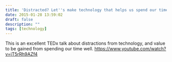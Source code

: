 ```yaml
---
title: 'Distracted? Let''s make technology that helps us spend our time well'
date: 2015-01-28 13:59:02
draft: false
description: ""
tags: [technology]
---
```


This is an excellent TEDx talk about distractions from technology, and value to be gained from spending our time well. https://www.youtube.com/watch?v=jT5rRh9AZf4